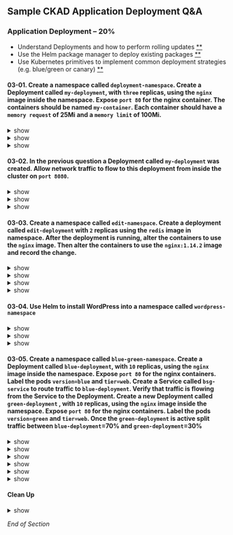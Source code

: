 ## Sample CKAD Application Deployment Q&A

### Application Deployment – 20%

- Understand Deployments and how to perform rolling updates [\*\*](https://github.com/jamesbuckett/ckad-questions/blob/main/03-ckad-deployment.md#03-01-create-a-namespace-called-deployment-namespace-create-a-deployment-called-my-deployment-with-three-replicas-using-the-nginx-image-inside-the-namespace-expose-port-80-for-the-nginx-container-the-containers-should-be-named-my-container-each-container-should-have-a-memory-request-of-25mi-and-a-memory-limit-of-100mi)
- Use the Helm package manager to deploy existing packages [\*\*](https://github.com/jamesbuckett/ckad-questions/blob/main/03-ckad-deployment.md#03-04-use-helm-to-install-wordpress-into-a-namespace-called-wordpress-namespace)
- Use Kubernetes primitives to implement common deployment strategies (e.g. blue/green or canary) [\*\*](https://github.com/jamesbuckett/ckad-questions/blob/main/03-ckad-deployment.md#03-05-create-a-namespace-called-blue-green-namespace-create-a-deployment-called-blue-deployment-with-10-replicas-using-the-nginx-image-inside-the-namespace-expose-port-80-for-the-nginx-containers-label-the-pods-versionblue-and-tierweb-create-a-service-called-bsg-service-to-route-traffic-to-blue-deployment-verify-that-traffic-is-flowing-from-the-service-to-the-deployment-create-a-new-deployment-called-green-deployment--with-10-replicas-using-the-nginx-image-inside-the-namespace-expose-port-80-for-the-nginx-containers-label-the-pods-versiongreen-and-tierweb-once-the-green-deployment-is-active-split-traffic-between-blue-deployment70-and-green-deployment30)

#### 03-01. Create a namespace called `deployment-namespace`. Create a Deployment called `my-deployment`, with `three` replicas, using the `nginx` image inside the namespace. Expose `port 80` for the nginx container. The containers should be named `my-container`. Each container should have a `memory request` of 25Mi and a `memory limit` of 100Mi.

<details><summary>show</summary>
<p>

##### Overview

![03-01-deploy](https://user-images.githubusercontent.com/18049790/136654817-cf8b912c-7dc3-486d-8615-6b8ecbdc0e8a.png)

![03-01-pod](https://user-images.githubusercontent.com/18049790/136654820-9ff806cf-5987-4eab-bfee-aaaf36e3837f.png)

</p>
</details>

<details><summary>show</summary>
<p>

##### Prerequisites

```bash
mkdir ~/ckad/
clear
# Create the namespace
kubectl create namespace deployment-namespace
```

```bash
clear
# Switch context into the namespace so that all subsequent commands execute inside that namespace.
kubectl config set-context --current --namespace=deployment-namespace
```

##### Help Examples

```bash
clear
# Run the help flag to get examples
# kubectl create deployment -h
kubectl create deploy -h | more
```

Output:

```
Examples:
  # Create a deployment named my-dep that runs the busybox image
  kubectl create deployment my-dep --image=busybox

  # Create a deployment with a command
  kubectl create deployment my-dep --image=busybox -- date

  # Create a deployment named my-dep that runs the nginx image with 3 replicas
  kubectl create deployment my-dep --image=nginx --replicas=3 👈👈👈 This example matches most closely to the question: `three` replicas

  # Create a deployment named my-dep that runs the busybox image and expose port 5701
  kubectl create deployment my-dep --image=busybox --port=5701 👈👈👈 This example matches most closely to the question: `port 80`
```

</p>
</details>

<details><summary>show</summary>
<p>

##### Solution

```bash
clear
# Using the best example that matches the question
kubectl create deployment my-deployment --image=nginx --replicas=3 --port=80 --dry-run=client -o yaml > ~/ckad/03-01.yml
```

```bash
# Edit the YAML file to make required changes
vi ~/ckad/03-01.yml
```

kubernetes.io: [Meaning of memory](https://kubernetes.io/docs/concepts/configuration/manage-resources-containers/#meaning-of-memory)

```bash
apiVersion: apps/v1
kind: Deployment
metadata:
  creationTimestamp: null
  labels:
    app: my-deployment
  name: my-deployment
spec:
  replicas: 3
  selector:
    matchLabels:
      app: my-deployment
  strategy: {}
  template:
    metadata:
      creationTimestamp: null
      labels:
        app: my-deployment
    spec:
      containers:
      - image: nginx
        ports:
        - containerPort: 80
        name: my-container  #👈👈👈 Change from nginx to my container
        resources:          #👈👈👈 From Meaning of memory link above
          requests:         #👈👈👈 From Meaning of memory link above
            memory: "25Mi"  #👈👈👈 From Meaning of memory link above
          limits:           #👈👈👈 From Meaning of memory link above
            memory: "100Mi" #👈👈👈 From Meaning of memory link above
status: {}
```

```bash
clear
# Apply the YAML file to the Kubernetes API server
kubectl apply -f ~/ckad/03-01.yml
```

```bash
clear
# Quick verification that the deployment was created and is working
kubectl get all
```

Output:

```
NAME                               READY   STATUS    RESTARTS   AGE
pod/my-deployment-67fc8546-9b4bm   1/1     Running   0          16m
pod/my-deployment-67fc8546-mjw24   1/1     Running   0          16m
pod/my-deployment-67fc8546-tp5bk   1/1     Running   0          16m

NAME                            READY   UP-TO-DATE   AVAILABLE   AGE
deployment.apps/my-deployment   3/3     3            3           16m

NAME                                     DESIRED   CURRENT   READY   AGE
replicaset.apps/my-deployment-67fc8546   3         3         3       16m
```

 </p>
</details>

#### 03-02. In the previous question a Deployment called `my-deployment` was created. Allow network traffic to flow to this deployment from inside the cluster on `port 8080`.

<details><summary>show</summary>
<p>

##### Overview

![03-02](https://user-images.githubusercontent.com/18049790/136654933-3cbb67a7-c892-402b-a7a1-9e6f2977ab51.png)

</p>
</details>

<details><summary>show</summary>
<p>

##### Help Examples

```bash
clear
# Run the help flag to get examples
kubectl expose -h | more
```

Output:

```
Examples:
  # Create a service for a replicated nginx, which serves on port 80 and connects to the containers on port 8000
  kubectl expose rc nginx --port=80 --target-port=8000

  # Create a service for a replication controller identified by type and name specified in "nginx-controller.yaml",
which serves on port 80 and connects to the containers on port 8000
  kubectl expose -f nginx-controller.yaml --port=80 --target-port=8000

  # Create a service for a pod valid-pod, which serves on port 444 with the name "frontend"
  kubectl expose pod valid-pod --port=444 --name=frontend

  # Create a second service based on the above service, exposing the container port 8443 as port 443 with the name
"nginx-https"
  kubectl expose service nginx --port=443 --target-port=8443 --name=nginx-https

  # Create a service for a replicated streaming application on port 4100 balancing UDP traffic and named 'video-stream'.
  kubectl expose rc streamer --port=4100 --protocol=UDP --name=video-stream

  # Create a service for a replicated nginx using replica set, which serves on port 80 and connects to the containers on
port 8000
  kubectl expose rs nginx --port=80 --target-port=8000

  # Create a service for an nginx deployment, which serves on port 80 and connects to the containers on port 8000
  kubectl expose deployment nginx --port=80 --target-port=8000 👈👈👈 This example matches most closely to the question.
```

</p>
</details>

<details><summary>show</summary>
<p>

##### Solution

```bash
clear
# Using the best example that matches the question
kubectl expose deployment my-deployment --port=8080 --target-port=80
```

Watch out for the statement from inside the Cluster so this is of type: ClusterIP

Types include:

- ClusterIP (default)
- NodePort
- LoadBalancer
- ExternalName

```bash
clear
# Check that the Service was created
  # Inside the namespace: my-deployment
  # Outside the namespace: my-deployment.deployment-namespace.svc.cluster.local
kubectl get service
```

Output:

```
NAME            TYPE        CLUSTER-IP     EXTERNAL-IP   PORT(S)   AGE
my-deployment   ClusterIP   10.245.79.74   <none>        80/TCP    103s
```

```bash
clear
# A quicker check is to see if the Pod Endpoints are being load balanced
kubectl get endpoints
kubectl get pods -o wide
```

Output:

```
NAME            ENDPOINTS                                         AGE
my-deployment   10.244.0.250:80,10.244.1.132:80,10.244.1.246:80   5m20s
# The three replicas internal endpoints are registered
```

</p>
</details>

#### 03-03. Create a namespace called `edit-namespace`. Create a deployment called `edit-deployment` with `2` replicas using the `redis` image in namespace. After the deployment is running, alter the containers to use the `nginx` image. Then alter the containers to use the `nginx:1.14.2` image and record the change.

<details><summary>show</summary>
<p>

##### Overview

![03-03](https://user-images.githubusercontent.com/18049790/136655071-9e4a9225-3a8f-4aed-8556-0767162fec36.png)

</p>
</details>

<details><summary>show</summary>
<p>

##### Prerequisites

```bash
clear
kubectl create namespace edit-namespace
kubectl create deployment edit-deployment --image=redis --replicas=2 -n edit-namespace
kubectl config set-context --current --namespace=edit-namespace
```

</p>
</details>

<details><summary>show</summary>
<p>

##### Solution

```bash
kubectl edit deployment.apps/edit-deployment
```

```bash
# Please edit the object below. Lines beginning with a '#' will be ignored,
# and an empty file will abort the edit. If an error occurs while saving this file will be
# reopened with the relevant failures.
#
apiVersion: apps/v1
kind: Deployment
metadata:
  annotations:
    deployment.kubernetes.io/revision: "1"
  creationTimestamp: "2021-09-24T06:23:27Z"
  generation: 1
  labels:
    app: edit-deployment
  name: edit-deployment
  namespace: edit-namespace
  resourceVersion: "7856"
  uid: d482067c-da5f-43ce-aa31-25defd2d0de3
spec:
  progressDeadlineSeconds: 600
  replicas: 2
  revisionHistoryLimit: 10
  selector:
    matchLabels:
      app: edit-deployment
  strategy:
    rollingUpdate:
      maxSurge: 25%
      maxUnavailable: 25%
    type: RollingUpdate
  template:
    metadata:
      creationTimestamp: null
      labels:
        app: edit-deployment
    spec:
      containers:
      - image: redis #👈👈👈 Change this to nginx
        imagePullPolicy: Always
        name: redis #👈👈👈 This is the catch, when you created the deployment it used the image=redis to also name the container redis
        resources: {}
        terminationMessagePath: /dev/termination-log
        terminationMessagePolicy: File
      dnsPolicy: ClusterFirst
      restartPolicy: Always
```

```bash
clear
# Check the image in the Deployment
kubectl describe deployment edit-deployment | grep Image
```

This works but does not record what the change was.

</p>
</details>

<details><summary>show</summary>
<p>

##### Solution

kubernetes.io:[Updating a Deployment](https://kubernetes.io/docs/concepts/workloads/controllers/deployment/#updating-a-deployment)

```bash
clear
# Use the kubectl set image command
kubectl set image deployment.apps/edit-deployment redis=nginx:1.14.2 --record
```

```bash
clear
# Check the image in the Deployment
kubectl describe deployment edit-deployment | grep Image
# Check that the change was recorded
kubectl rollout history deployment.apps/edit-deployment
```

</p>
</details>

#### 03-04. Use Helm to install WordPress into a namespace called `wordpress-namespace`

<details><summary>show</summary>
<p>

##### Overview

![03-04-wp](https://user-images.githubusercontent.com/18049790/136655517-2bf660fb-8f97-4503-b6b8-cae0bc4fc4b2.png)

![03-04-deploy](https://user-images.githubusercontent.com/18049790/136655521-cb6bba5d-e1f6-4e9f-876c-b8da98d96c64.png)

</p>
</details>

<details><summary>show</summary>
<p>

WordPress on Bitnami [details](https://github.com/bitnami/charts/tree/master/bitnami/wordpress/#installing-the-chart)

##### Prerequisites

```bash
clear
kubectl create namespace wordpress-namespace
kubectl config set-context --current --namespace=wordpress-namespace
```

```bash
cat << EOF | kubectl apply -f -
apiVersion: networking.k8s.io/v1
kind: Ingress
metadata:
  name: wp-ingress
  annotations:
    nginx.ingress.kubernetes.io/rewrite-target: /
spec:
  rules:
  - http:
      paths:
      - path: /
        pathType: Prefix
        backend:
          service:
            name: my-wp-release-wordpress
            port:
              number: 80
EOF
```

</p>
</details>

<details><summary>show</summary>
<p>

##### Solution

```bash
clear
# Add the Bitnami repo
helm repo add bitnami https://charts.bitnami.com/bitnami
```

```bash
# Search the Bitnami repo for available software
helm search repo bitnami
```

Output:

```bash
NAME                                            CHART VERSION   APP VERSION     DESCRIPTION
bitnami/bitnami-common                          0.0.9           0.0.9           DEPRECATED Chart with custom templates used in ...
bitnami/airflow                                 11.0.8          2.1.4           Apache Airflow is a platform to programmaticall...
bitnami/apache                                  8.8.3           2.4.50          Chart for Apache HTTP Server
bitnami/argo-cd                                 2.0.4           2.1.3           Declarative, GitOps continuous delivery tool fo...
bitnami/argo-workflows                          0.1.1           3.1.13          Argo Workflows is meant to orchestrate Kubernet...
bitnami/aspnet-core                             1.3.18          3.1.19          ASP.NET Core is an open-source framework create...
bitnami/cassandra                               8.0.6           4.0.1           Apache Cassandra is a free and open-source dist...
bitnami/cert-manager                            0.1.21          1.5.4           Cert Manager is a Kubernetes add-on to automate...
bitnami/common                                  1.10.0          1.10.0          A Library Helm Chart for grouping common logic ...
bitnami/concourse                               0.1.7           7.5.0           Concourse is a pipeline-based continuous thing-...
bitnami/consul                                  9.3.8           1.10.3          Highly available and distributed service discov...
bitnami/contour                                 5.7.0           1.18.2          Contour Ingress controller for Kubernetes
bitnami/contour-operator                        0.1.1           1.18.2          The Contour Operator extends the Kubernetes API...
bitnami/dataplatform-bp1                        8.0.1           0.0.11          OCTO Data platform Kafka-Spark-Solr Helm Chart
bitnami/dataplatform-bp2                        8.0.3           0.0.10          OCTO Data platform Kafka-Spark-Elasticsearch He...
bitnami/discourse                               5.0.2           2.7.8           A Helm chart for deploying Discourse to Kubernetes
bitnami/dokuwiki                                11.2.8          20200729.0.0    DokuWiki is a standards-compliant, simple to us...
bitnami/drupal                                  10.3.4          9.2.7           One of the most versatile open source content m...
bitnami/ejbca                                   3.0.1           7.4.3-2         Enterprise class PKI Certificate Authority buil...
bitnami/elasticsearch                           17.1.0          7.14.2          A highly scalable open-source full-text search ...
bitnami/etcd                                    6.8.4           3.5.0           etcd is a distributed key value store that prov...
bitnami/external-dns                            5.4.10          0.10.0          ExternalDNS is a Kubernetes addon that configur...
bitnami/fluentd                                 4.2.3           1.14.1          Fluentd is an open source data collector for un...
bitnami/geode                                   0.1.0           1.14.0          Apache Geode is a data management platform that...
bitnami/ghost                                   14.0.22         4.17.1          A simple, powerful publishing platform that all...
bitnami/grafana                                 6.3.2           8.2.0           Grafana is an open source, feature rich metrics...
bitnami/grafana-operator                        1.1.4           3.10.3          Kubernetes Operator based on the Operator SDK f...
bitnami/grafana-tempo                           0.2.7           1.1.0           Grafana Tempo is an open source, easy-to-use an...
bitnami/haproxy                                 0.2.13          2.4.7           HAProxy is a TCP proxy and a HTTP reverse proxy...
bitnami/harbor                                  11.0.4          2.3.3           Harbor is an an open source trusted cloud nativ...
bitnami/influxdb                                2.3.15          2.0.9           InfluxDB&trade; is an open source time-series d...
bitnami/jasperreports                           11.0.6          7.8.0           The JasperReports server can be used as a stand...
bitnami/jenkins                                 8.0.14          2.303.1         The leading open source automation server
bitnami/joomla                                  10.1.24         3.10.2          PHP content management system (CMS) for publish...
bitnami/jupyterhub                              0.1.20          1.4.2           JupyterHub brings the power of notebooks to gro...
bitnami/kafka                                   14.2.1          2.8.1           Apache Kafka is a distributed streaming platform.
bitnami/keycloak                                5.1.2           15.0.2          Keycloak is a high performance Java-based ident...
bitnami/kiam                                    0.3.15          3.6.0           kiam is a proxy that captures AWS Metadata API ...
bitnami/kibana                                  9.0.6           7.14.2          Kibana is an open source, browser based analyti...
bitnami/kong                                    4.1.4           2.6.0           Kong is a scalable, open source API layer (aka ...
bitnami/kube-prometheus                         6.1.12          0.51.2          kube-prometheus collects Kubernetes manifests t...
bitnami/kube-state-metrics                      2.1.11          2.2.1           kube-state-metrics is a simple service that lis...
bitnami/kubeapps                                7.5.7           2.4.1           Kubeapps is a dashboard for your Kubernetes clu...
bitnami/kubernetes-event-exporter               1.1.15          0.10.0          This tool allows exporting the often missed Kub...
bitnami/kubewatch                               3.2.16          0.1.0           Kubewatch is a Kubernetes watcher that currentl...
bitnami/logstash                                3.6.10          7.15.0          Logstash is an open source, server-side data pr...
bitnami/magento                                 19.0.4          2.4.3           A feature-rich flexible e-commerce solution. It...
bitnami/mariadb                                 9.6.2           10.5.12         Fast, reliable, scalable, and easy to use open-...
bitnami/mariadb-cluster                         1.0.2           10.2.14         DEPRECATED Chart to create a Highly available M...
bitnami/mariadb-galera                          6.0.1           10.6.4          MariaDB Galera is a multi-master database clust...
bitnami/mean                                    6.1.2           4.6.2           DEPRECATED MEAN is a free and open-source JavaS...
bitnami/mediawiki                               12.3.15         1.36.2          Extremely powerful, scalable software and a fea...
bitnami/memcached                               5.15.5          1.6.12          Chart for Memcached
bitnami/metallb                                 2.5.6           0.10.3          The Metal LB for Kubernetes
bitnami/metrics-server                          5.10.4          0.5.1           Metrics Server is a cluster-wide aggregator of ...
bitnami/minio                                   8.1.9           2021.10.6       Bitnami Object Storage based on MinIO&reg; is a...
bitnami/mongodb                                 10.27.2         4.4.9           NoSQL document-oriented database that stores JS...
bitnami/mongodb-sharded                         3.9.8           4.4.9           NoSQL document-oriented database that stores JS...
bitnami/moodle                                  11.1.2          3.11.3          Moodle&trade; is a learning platform designed t...
bitnami/mxnet                                   2.3.16          1.8.0           A flexible and efficient library for deep learning
bitnami/mysql                                   8.8.8           8.0.26          Chart to create a Highly available MySQL cluster
bitnami/nats                                    6.4.10          2.6.1           An open-source, cloud-native messaging system
bitnami/nginx                                   9.5.7           1.21.3          Chart for the nginx server
bitnami/nginx-ingress-controller                7.6.21          0.48.1          Chart for the nginx Ingress controller
bitnami/node                                    15.2.28         14.18.0         Event-driven I/O server-side JavaScript environ...
bitnami/node-exporter                           2.3.9           1.2.2           Prometheus exporter for hardware and OS metrics...
bitnami/oauth2-proxy                            1.0.2           7.1.3           A reverse proxy and static file server that pro...
bitnami/odoo                                    19.0.9          14.0.20210910   A suite of web based open source business apps.
bitnami/opencart                                10.0.26         3.0.3-8         A free and open source e-commerce platform for ...
bitnami/orangehrm                               10.1.23         4.8.0-0         OrangeHRM is a free HR management system that o...
bitnami/osclass                                 11.0.16         4.4.0           Osclass is a php script that allows you to quic...
bitnami/owncloud                                10.2.27         10.8.0          A file sharing server that puts the control and...
bitnami/parse                                   15.0.10         4.10.4          Parse is a platform that enables users to add a...
bitnami/phabricator                             11.0.30         2021.26.0       DEPRECATED Collection of open source web applic...
bitnami/phpbb                                   10.1.24         3.3.5           Community forum that supports the notion of use...
bitnami/phpmyadmin                              8.2.16          5.1.1           phpMyAdmin is an mysql administration frontend
bitnami/postgresql                              10.12.2         11.13.0         Chart for PostgreSQL, an object-relational data...
bitnami/postgresql-ha                           7.10.1          11.13.0         Chart for PostgreSQL with HA architecture (usin...
bitnami/prestashop                              13.2.3          1.7.8-0         A popular open source ecommerce solution. Profe...
bitnami/prometheus-operator                     0.31.1          0.41.0          DEPRECATED The Prometheus Operator for Kubernet...
bitnami/pytorch                                 2.3.14          1.9.0           Deep learning platform that accelerates the tra...
bitnami/rabbitmq                                8.22.4          3.9.7           Open source message broker software that implem...
bitnami/rabbitmq-cluster-operator               0.1.6           1.9.0           The RabbitMQ Cluster Kubernetes Operator automa...
bitnami/redis                                   15.4.1          6.2.6           Open source, advanced key-value store. It is of...
bitnami/redis-cluster                           6.3.9           6.2.6           Open source, advanced key-value store. It is of...
bitnami/redmine                                 17.0.9          4.2.2           A flexible project management web application.
bitnami/solr                                    2.0.7           8.9.0           Apache Solr is an open source enterprise search...
bitnami/spark                                   5.7.4           3.1.2           Spark is a fast and general-purpose cluster com...
bitnami/spring-cloud-dataflow                   4.1.1           2.8.2           Spring Cloud Data Flow is a microservices-based...
bitnami/sugarcrm                                1.0.6           6.5.26          DEPRECATED SugarCRM enables businesses to creat...
bitnami/suitecrm                                9.3.25          7.11.22         SuiteCRM is a completely open source enterprise...
bitnami/tensorflow-inception                    3.3.2           1.13.0          DEPRECATED Open-source software library for ser...
bitnami/tensorflow-resnet                       3.2.15          2.6.0           Open-source software library serving the ResNet...
bitnami/testlink                                9.2.24          1.9.20          Web-based test management system that facilitat...
bitnami/thanos                                  6.0.12          0.23.1          Thanos is a highly available metrics system tha...
bitnami/tomcat                                  9.4.3           10.0.12         Chart for Apache Tomcat
bitnami/wavefront                               3.1.12          1.7.1           Chart for Wavefront Collector for Kubernetes
bitnami/wavefront-adapter-for-istio             1.0.8           0.1.5           Wavefront Adapter for Istio is a lightweight Is...
bitnami/wavefront-hpa-adapter                   0.1.5           0.9.8           Wavefront HPA Adapter for Kubernetes is a Kuber...
bitnami/wavefront-prometheus-storage-adapter    1.0.8           1.0.3           Wavefront Storage Adapter is a Prometheus integ...
bitnami/wildfly                                 11.1.3          24.0.1          Chart for Wildfly
bitnami/wordpress                               12.1.20         5.8.1           Web publishing platform for building blogs and ... #👈👈👈
bitnami/zookeeper                               7.4.6           3.7.0           A centralized service for maintaining configura...
```

```bash
# Search the Bitnami repo for WordPress
helm search repo bitnami | grep wordpress
```

Output:

```bash
bitnami/wordpress                               12.1.20         5.8.1           Web publishing platform for building blogs and ...
```

```bash
# Install WordPress with Helm
helm install my-wp-release \
  --set wordpressUsername=admin \
  --set wordpressPassword=password \
  --set mariadb.auth.rootPassword=secretpassword \
  --set service.type=ClusterIP \
    bitnami/wordpress
```

Output:

```bash
NAME: my-wp-release
LAST DEPLOYED: Fri Oct  8 15:44:30 2021
NAMESPACE: wordpress-namespace
STATUS: deployed
REVISION: 1
TEST SUITE: None
NOTES:
** Please be patient while the chart is being deployed **

Your WordPress site can be accessed through the following DNS name from within your cluster:

    my-wp-release-wordpress.wordpress-namespace.svc.cluster.local (port 80)

To access your WordPress site from outside the cluster follow the steps below:

1. Get the WordPress URL by running these commands:

   kubectl port-forward --namespace wordpress-namespace svc/my-wp-release-wordpress 80:80 &
   echo "WordPress URL: http://127.0.0.1//"
   echo "WordPress Admin URL: http://127.0.0.1//admin"

2. Open a browser and access WordPress using the obtained URL.

3. Login with the following credentials below to see your blog:

  echo Username: admin
  echo Password: $(kubectl get secret --namespace wordpress-namespace my-wp-release-wordpress -o jsonpath="{.data.wordpress-password}" | base64 --decode)
```

```bash
# Verify operation of WordPress
curl localhost:80
```

```bash
# List active helm releases
helm ls
```

```bash
# Delete WordPress with Helm
helm delete my-wp-release --purge
```

</p>
</details>

#### 03-05. Create a namespace called `blue-green-namespace`. Create a Deployment called `blue-deployment`, with `10` replicas, using the `nginx` image inside the namespace. Expose `port 80` for the nginx containers. Label the pods `version=blue` and `tier=web`. Create a Service called `bsg-service` to route traffic to `blue-deployment`. Verify that traffic is flowing from the Service to the Deployment. Create a new Deployment called `green-deployment` , with `10` replicas, using the `nginx` image inside the namespace. Expose `port 80` for the nginx containers. Label the pods `version=green` and `tier=web`. Once the `green-deployment` is active split traffic between `blue-deployment`=70% and `green-deployment`=30%

<details><summary>show</summary>
<p>

##### Overview

![03-05](https://user-images.githubusercontent.com/18049790/136649195-3178d098-badb-478f-8b16-3d7e1774a81f.png)

</p>
</details>

<details><summary>show</summary>
<p>

##### Prerequisites

```bash
clear
# Create the namespace
kubectl create namespace blue-green-namespace
```

```bash
clear
# Switch context into the namespace so that all subsequent commands execute inside that namespace.
kubectl config set-context --current --namespace=blue-green-namespace
```

</p>
</details>

<details><summary>show</summary>
<p>

##### Solution - Blue Deployment

```bash
clear
# Create the deployment as far as possible using the CLI (imperatively)
kubectl create deployment blue-deployment --image=nginx --replicas=10 --port=80 --dry-run=client -o yaml > ~/ckad/03-05-deploy-blue.yml
```

```bash
clear
# Edit the YAML file to make required changes
# Use the Question number in case you want to return to the question for reference or for review
vi ~/ckad/03-05-deploy-blue.yml
```

```bash
apiVersion: apps/v1
kind: Deployment
metadata:
  creationTimestamp: null
  labels:
    app: blue-deployment
  name: blue-deployment
spec:
  replicas: 10
  selector:
    matchLabels:
      app: blue-deployment
  strategy: {}
  template:
    metadata:
      creationTimestamp: null
      labels:
        app: blue-deployment
        version: blue #👈👈👈 Add the label `version=blue`
        tier: web #👈👈👈 Add the label:  `tier=web`
    spec:
      containers:
      - image: nginx
        name: nginx
        ports:
        - containerPort: 80
        resources: {}
status: {}
```

```bash
clear
# Apply the YAML file to the Kubernetes API server
kubectl apply -f ~/ckad/03-05-deploy-blue.yml
```

```bash
clear
# Quick verification that the pod was created and is working
kubectl get pod --watch
```

```bash
clear
# Check labels
kubectl get pods -L version
```

</p>
</details>

<details><summary>show</summary>
<p>

##### Solution - Service

```bash
clear
# Create the namespace
kubectl expose deployment blue-deployment --port=80 --target-port=80 --name=bsg-service --dry-run=client -o yaml > ~/ckad/03-05-bsg-service.yml
```

```bash
clear
# Edit the YAML file to make required changes
vi ~/ckad/03-05-bsg-service.yml
```

```bash
apiVersion: v1
kind: Service
metadata:
  creationTimestamp: null
  labels:
    app: blue-deployment
  name: bsg-service
spec:
  ports:
  - port: 80
    protocol: TCP
    targetPort: 80
  selector:
    #app: blue-deployment # Delete this
    tier: web #👈👈👈 Add the label:  `tier=web`. This is the sauce. One label pointing to both deployments
status:
  loadBalancer: {}
```

```bash
clear
# Apply the YAML file to the Kubernetes API server
kubectl apply -f ~/ckad/03-05-bsg-service.yml
```

</p>
</details>

<details><summary>show</summary>
<p>

##### Solution - Green Deployment

```bash
clear
# Create the deployment as far as possible using the CLI (imperatively)
kubectl create deployment green-deployment --image=nginx --replicas=10 --port=80 --dry-run=client -o yaml > ~/ckad/03-05-deploy-green.yml
```

```bash
clear
# Edit the YAML file to make required changes
# Use the Question number in case you want to return to the question for reference or for review
vi ~/ckad/03-05-deploy-green.yml
```

```bash
apiVersion: apps/v1
kind: Deployment
metadata:
  creationTimestamp: null
  labels:
    app: green-deployment
  name: green-deployment
spec:
  replicas: 10
  selector:
    matchLabels:
      app: green-deployment
  strategy: {}
  template:
    metadata:
      creationTimestamp: null
      labels:
        app: green-deployment
        version: green #👈👈👈  Add the label `version=green`
        tier: web #👈👈👈 Add the label:  `tier=web`
    spec:
      containers:
      - image: nginx
        name: nginx
        ports:
        - containerPort: 80
        resources: {}
status: {}
```

```bash
clear
# Apply the YAML file to the Kubernetes API server
kubectl apply -f ~/ckad/03-05-deploy-green.yml
```

```bash
clear
# Quick verification that the pod was created and is working
kubectl get pod --watch
```

```bash
clear
# Check labels
kubectl get pods -L version
```

</p>
</details>

<details><summary>show</summary>
<p>

##### Solution - Green=70 & Blue=30

```bash
clear
# Scale Green to 7=70%
kubectl scale --replicas=7 deployment blue-deployment
```

```bash
clear
# Scale Blue to 3=30%
kubectl scale --replicas=3 deployment green-deployment
```

```bash
clear
# Check your work - 7 blue and 3 green
kubectl get pods -L version
```

```bash
clear
# Check your work - Is the service load balancing to the pods
kubectl get ep
```

</p>
</details>

#### Clean Up

<details><summary>show</summary>
<p>

```bash
yes | rm -R ~/ckad/
kubectl delete ns deployment-namespace --force
kubectl delete ns edit-namespace --force
kubectl delete ns wordpress-namespace --force
kubectl delete ns blue-green-namespace --force
```

</p>
</details>

_End of Section_
